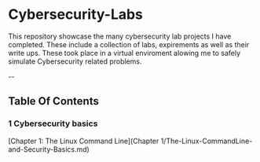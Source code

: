 # Cybersecurity-Labs


This repository showcase the many cybersecurity lab projects I have completed. These include a collection of labs, expirements as well as their write ups. These took place in a virtual enviroment alowing me to safely simulate Cybersecurity related problems.

--

## Table Of Contents

### 1 Cybersecurity basics
  [Chapter 1: The Linux Command Line](Chapter 1/The-Linux-CommandLine-and-Security-Basics.md)
